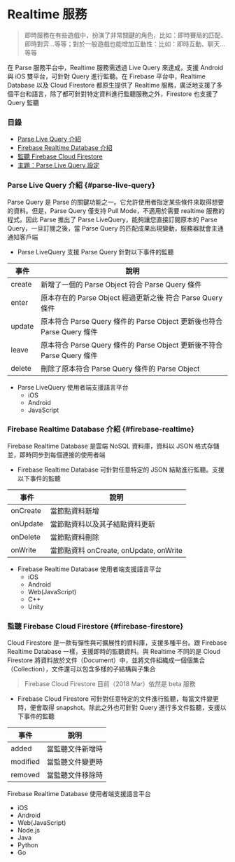# Realtime 服務

> 即時服務在有些遊戲中，扮演了非常關鍵的角色，比如：即時賽局的匹配、即時對弈...等等；對於一般遊戲也能增加互動性：比如：即時互動、聊天...等等

在 Parse 服務平台中，Realtime 服務需透過 Live Query 來達成，支援 Android 與 iOS 雙平台，可針對 Query 進行監聽。在 Firebase 平台中，Realtime Database 以及 Cloud Firestore 都原生提供了 Realtime 服務，廣泛地支援了多個平台和語言，除了都可針對特定資料進行監聽服務之外，Firestore 也支援了 Query 監聽

### 目錄

* [Parse Live Query 介紹](#parse-live-query)
* [Firebase Realtime Database 介紹](#firebase-realtime)
* [監聽 Firebase Cloud Firestore](#firebase-firestore)
* [主題：Parse Live Query 設定](service-realtime/parse-live-query-setup.md)

### Parse Live Query 介紹 {#parse-live-query}

Parse Query 是 Parse 的關鍵功能之一。它允許使用者指定某些條件來取得想要的資料。但是，Parse Query 僅支持 Pull Mode，不適用於需要 realtime 服務的程式。因此 Parse 推出了 Parse LiveQuery，能夠讓您直接訂閱原本的 Parse Query，一旦訂閱之後，當 Parse Query 的匹配成果出現變動，服務器就會主通通知客戶端

* Parse LiveQuery 支援 Parse Query 針對以下事件的監聽

| 事件 | 說明 |
| --- | --- |
| create | 新增了一個的 Parse Object 符合 Parse Query 條件 |
| enter | 原本存在的 Parse Object 經過更新之後 符合 Parse Query 條件 |
| update | 原本符合 Parse Query 條件的 Parse Object 更新後也符合 Parse Query 條件 |
| leave | 原本符合 Parse Query 條件的 Parse Object 更新後不符合 Parse Query 條件 |
| delete | 刪除了原本符合 Parse Query 條件的 Parse Object |

* Parse LiveQuery 使用者端支援語言平台
    * iOS
    * Android
    * JavaScript

### Firebase Realtime Database 介紹 {#firebase-realtime}

Firebase Realtime Database 是雲端 NoSQL 資料庫，資料以 JSON 格式存儲並，即時同步到每個連接的使用者端

* Firebase Realtime Database 可針對任意特定的 JSON 結點進行監聽。支援以下事件的監聽

| 事件 | 說明 |
| --- | --- |
| onCreate | 當節點資料新增 |
| onUpdate | 當節點資料以及其子結點資料更新 |
| onDelete | 當節點資料刪除 |
| onWrite | 當節點資料 onCreate, onUpdate, onWrite |

* Firebase Realtime Database 使用者端支援語言平台
    * iOS
    * Android
    * Web(JavaScript)
    * C++
    * Unity

### 監聽 Firebase Cloud Firestore {#firebase-firestore}

Cloud Firestore 是一款有彈性與可擴展性的資料庫，支援多種平台。跟 Firebase Realtime Database 一樣，支援即時的監聽資料。與 Realtime 不同的是 Cloud Firestore 將資料放於文件（Document）中，並將文件組織成一個個集合（Collection），文件還可以包含多樣的子結構與子集合

> Firebase Cloud Firestore 目前（2018 Mar）依然是 beta 服務

* Firebase Cloud Firestore 可針對任意特定的文件進行監聽，每當文件變更時，便會取得 snapshot。除此之外也可針對 Query 進行多文件監聽，支援以下事件的監聽

| 事件 | 說明 |
| --- | --- |
| added | 當監聽文件新增時 |
| modified | 當監聽文件變更時 |
| removed | 當監聽文件移除時 |

Firebase Realtime Database 使用者端支援語言平台
* iOS
* Android
* Web(JavaScript)
* Node.js
* Java
* Python
* Go